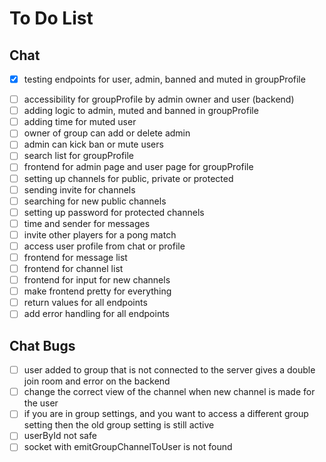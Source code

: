 # To Do List

## Chat

* [x] testing endpoints for user, admin, banned and muted in groupProfile

[//]: # (* [ ] accessibility for groupProfile by admin owner and user &#40;frontend&#41;)
* [ ] accessibility for groupProfile by admin owner and user (backend)
* [ ] adding logic to admin, muted and banned in groupProfile
* [ ] adding time for muted user
* [ ] owner of group can add or delete admin
* [ ] admin can kick ban or mute users
* [ ] search list for groupProfile
* [ ] frontend for admin page and user page for groupProfile
* [ ] setting up channels for public, private or protected
* [ ] sending invite for channels
* [ ] searching for new public channels
* [ ] setting up password for protected channels
* [ ] time and sender for messages
* [ ] invite other players for a pong match
* [ ] access user profile from chat or profile
* [ ] frontend for message list
* [ ] frontend for channel list
* [ ] frontend for input for new channels
* [ ] make frontend pretty for everything
* [ ] return values for all endpoints
* [ ] add error handling for all endpoints

## Chat Bugs
* [ ] user added to group that is not connected to the 
server gives a double join room and error on the backend
* [ ] change the correct view of the channel when new channel is made for the user
* [ ] if you are in group settings, and you want to access a different
group setting then the old group setting is still active
* [ ] userById not safe
* [ ] socket with emitGroupChannelToUser is not found